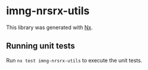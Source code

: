 # imng-nrsrx-utils

This library was generated with [Nx](https://nx.dev).

## Running unit tests

Run `nx test imng-nrsrx-utils` to execute the unit tests.
